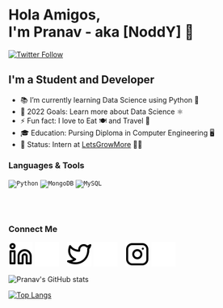 # Hola Amigos,<br> I'm Pranav - aka [NoddY] 👋 

[![Twitter Follow](https://img.shields.io/twitter/follow/pranavdhawale19?color=1DA1F2&logo=twitter&style=for-the-badge)](https://twitter.com/intent/follow?original_referer=https%3A%2F%2Fgithub.com%2Fpranavdhawale19&screen_name=pranavdhawale19)

## I'm a Student and Developer

- 📚 I’m currently learning Data Science using Python 🐍
- 🥅 2022 Goals: Learn more about Data Science ⚛️
- ⚡ Fun fact: I love to Eat 🍽️ and Travel 🧳
- 🎓 Education: Pursing Diploma in Computer Engineering 🖥️
- 💼 Status: Intern at [LetsGrowMore](https://letsgrowmore.in/) 🧑‍💻

### Languages & Tools
<code><img alt="Python" height="26px" src="https://cdn.jsdelivr.net/gh/devicons/devicon/icons/python/python-original.svg" /></code>
<code><img alt="MongoDB" height="26px" src="https://cdn.jsdelivr.net/gh/devicons/devicon/icons/mongodb/mongodb-original.svg" /></code>
<code><img alt="MySQL" height="26px" src="https://cdn.jsdelivr.net/gh/devicons/devicon/icons/mysql/mysql-original.svg" /></code>


<br>
<br>


### Connect Me
[![LinkedIn](./img/linkedin-light.svg)](https://www.linkedin.com/in/pranav-dhawale-324452212/#gh-light-mode-only)
[![LinkedIn](./img/linkedin-dark.svg)](https://www.linkedin.com/in/pranav-dhawale-324452212/#gh-dark-mode-only)
&nbsp;&nbsp;
[![Twitter](./img/twitter-light.svg)](https://twitter.com/pranavdhawale19#gh-light-mode-only)
[![Twitter](./img/twitter-dark.svg)](https://twitter.com/pranavdhawale19#gh-dark-mode-only)
&nbsp;&nbsp;
[![Instagram](./img/instagram-light.svg)](https://www.instagram.com/pranav_dhawale_19/#gh-light-mode-only)
[![Instagram](./img/instagram-dark.svg)](https://www.instagram.com/pranav_dhawale_19/#gh-dark-mode-only)

![Pranav's GitHub stats](https://github-readme-stats.vercel.app/api?username=pranavdhawale&custom_title=pranavdhawale's%20Github%20Stats&hide=issues,contribs&count_private=true&bg_color=000000&title_color=443cab&text_color=ffffff&show_icons=true&icon_color=fbff0f&border_color=000000)

[![Top Langs](https://github-readme-stats.vercel.app/api/top-langs/?username=pranavdhawale&layout=compact&bg_color=000000&border_color=000000&text_color=ffffff&border_radius=10px)](https://github.com/pranavdhawale/github-readme-stats)
